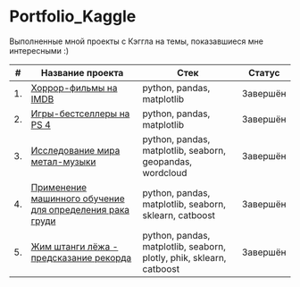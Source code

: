 # Portfolio_Kaggle

Выполненные мной проекты с Кэггла на темы, показавшиеся мне интересными :)

| # | Название проекта  | Стек     | Статус     |
|---|-------------------|----------|----------|
|1. | [Хоррор-фильмы на IMDB](https://github.com/SimanovskiySM/Portfolio_Kaggle/tree/main/IMDB_Horror_Movies_EDA)        | python, pandas, matplotlib  | Завершён
|2. | [Игры-бестселлеры на PS 4](https://github.com/SimanovskiySM/Portfolio_Kaggle/tree/main/PS4_Best_Sellers)        | python, pandas, matplotlib  | Завершён
|3. | [Исследование мира метал-музыки](https://github.com/SimanovskiySM/Portfolio_Kaggle/tree/main/Metal_bands_EDA_with_worldmap)       | python, pandas, matplotlib, seaborn, geopandas, wordcloud  | Завершён
|4. | [Применение машинного обучение для определения рака груди](https://github.com/SimanovskiySM/Portfolio_Kaggle/tree/main/Breast_cancer_ML)       | 	python, pandas, matplotlib, seaborn, sklearn, catboost  | Завершён
|5. | [Жим штанги лёжа - предсказание рекорда](https://github.com/SimanovskiySM/Portfolio_Kaggle/tree/main/Powerlifting_EDA_regression)       | 	python, pandas, matplotlib, seaborn, plotly, phik, sklearn, catboost  | Завершён
